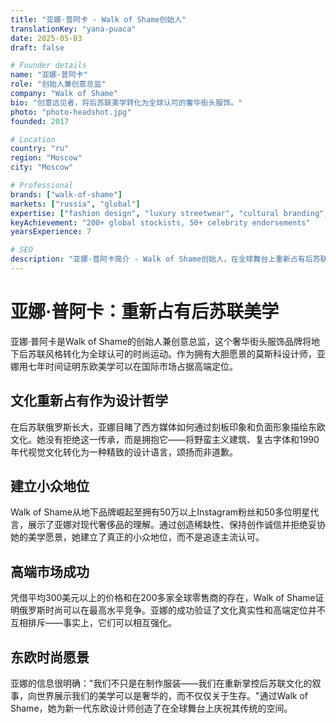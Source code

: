 ```yaml
---
title: "亚娜·普阿卡 - Walk of Shame创始人"
translationKey: "yana-puaca"
date: 2025-05-03
draft: false

# Founder details
name: "亚娜·普阿卡"
role: "创始人兼创意总监"
company: "Walk of Shame"
bio: "创意远见者，将后苏联美学转化为全球认可的奢华街头服饰。"
photo: "photo-headshot.jpg"
founded: 2017

# Location
country: "ru"
region: "Moscow"
city: "Moscow"

# Professional
brands: ["walk-of-shame"]
markets: ["russia", "global"]
expertise: ["fashion design", "luxury streetwear", "cultural branding", "premium positioning"]
keyAchievement: "200+ global stockists, 50+ celebrity endorsements"
yearsExperience: 7

# SEO
description: "亚娜·普阿卡简介 - Walk of Shame创始人，在全球舞台上重新占有后苏联美学的奢华街头服饰品牌。"
---
```


# 亚娜·普阿卡：重新占有后苏联美学

亚娜·普阿卡是Walk of Shame的创始人兼创意总监，这个奢华街头服饰品牌将地下后苏联风格转化为全球认可的时尚运动。作为拥有大胆愿景的莫斯科设计师，亚娜用七年时间证明东欧美学可以在国际市场占据高端定位。

## 文化重新占有作为设计哲学

在后苏联俄罗斯长大，亚娜目睹了西方媒体如何通过刻板印象和负面形象描绘东欧文化。她没有拒绝这一传承，而是拥抱它——将野蛮主义建筑、复古字体和1990年代视觉文化转化为一种精致的设计语言，颂扬而非道歉。

## 建立小众地位

Walk of Shame从地下品牌崛起至拥有50万以上Instagram粉丝和50多位明星代言，展示了亚娜对现代奢侈品的理解。通过创造稀缺性、保持创作诚信并拒绝妥协她的美学愿景，她建立了真正的小众地位，而不是追逐主流认可。

## 高端市场成功

凭借平均300美元以上的价格和在200多家全球零售商的存在，Walk of Shame证明俄罗斯时尚可以在最高水平竞争。亚娜的成功验证了文化真实性和高端定位并不互相排斥——事实上，它们可以相互强化。

## 东欧时尚愿景

亚娜的信息很明确："我们不只是在制作服装——我们在重新掌控后苏联文化的叙事，向世界展示我们的美学可以是奢华的，而不仅仅关于生存。"通过Walk of Shame，她为新一代东欧设计师创造了在全球舞台上庆祝其传统的空间。
